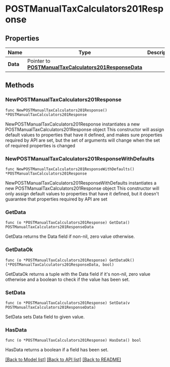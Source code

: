 # POSTManualTaxCalculators201Response

## Properties

Name | Type | Description | Notes
------------ | ------------- | ------------- | -------------
**Data** | Pointer to [**POSTManualTaxCalculators201ResponseData**](POSTManualTaxCalculators201ResponseData.md) |  | [optional] 

## Methods

### NewPOSTManualTaxCalculators201Response

`func NewPOSTManualTaxCalculators201Response() *POSTManualTaxCalculators201Response`

NewPOSTManualTaxCalculators201Response instantiates a new POSTManualTaxCalculators201Response object
This constructor will assign default values to properties that have it defined,
and makes sure properties required by API are set, but the set of arguments
will change when the set of required properties is changed

### NewPOSTManualTaxCalculators201ResponseWithDefaults

`func NewPOSTManualTaxCalculators201ResponseWithDefaults() *POSTManualTaxCalculators201Response`

NewPOSTManualTaxCalculators201ResponseWithDefaults instantiates a new POSTManualTaxCalculators201Response object
This constructor will only assign default values to properties that have it defined,
but it doesn't guarantee that properties required by API are set

### GetData

`func (o *POSTManualTaxCalculators201Response) GetData() POSTManualTaxCalculators201ResponseData`

GetData returns the Data field if non-nil, zero value otherwise.

### GetDataOk

`func (o *POSTManualTaxCalculators201Response) GetDataOk() (*POSTManualTaxCalculators201ResponseData, bool)`

GetDataOk returns a tuple with the Data field if it's non-nil, zero value otherwise
and a boolean to check if the value has been set.

### SetData

`func (o *POSTManualTaxCalculators201Response) SetData(v POSTManualTaxCalculators201ResponseData)`

SetData sets Data field to given value.

### HasData

`func (o *POSTManualTaxCalculators201Response) HasData() bool`

HasData returns a boolean if a field has been set.


[[Back to Model list]](../README.md#documentation-for-models) [[Back to API list]](../README.md#documentation-for-api-endpoints) [[Back to README]](../README.md)


